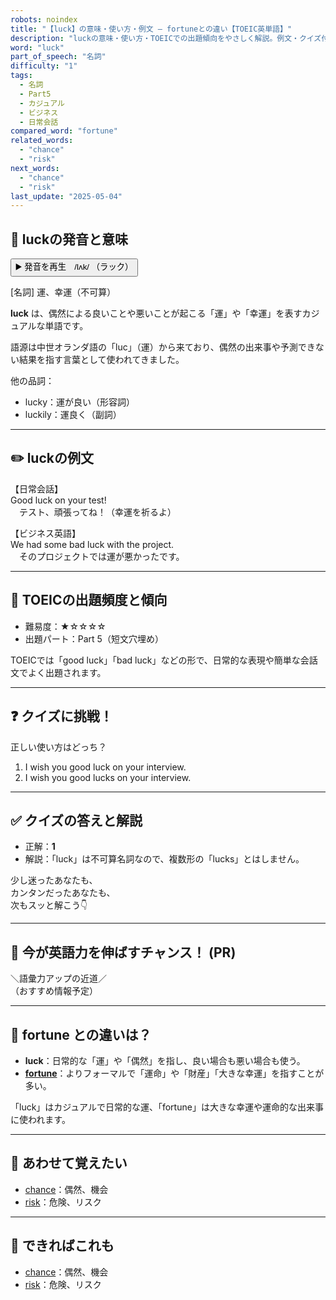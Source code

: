 ```yaml
---
robots: noindex
title: "【luck】の意味・使い方・例文 ― fortuneとの違い【TOEIC英単語】"
description: "luckの意味・使い方・TOEICでの出題傾向をやさしく解説。例文・クイズ付きでfortuneとの違いもわかりやすく学べます。"
word: "luck"
part_of_speech: "名詞"
difficulty: "1"
tags:
  - 名詞
  - Part5
  - カジュアル
  - ビジネス
  - 日常会話
compared_word: "fortune"
related_words:
  - "chance"
  - "risk"
next_words:
  - "chance"
  - "risk"
last_update: "2025-05-04"
---
```


## 🔰 luckの発音と意味

<button class="play-audio" onclick="playTTS('luck')">
  <span class="play-audio-main">
    ▶️ 発音を再生　/lʌk/
  </span>
  <span class="play-audio-sub">
    （ラック）
  </span>
</button>

[名詞] 運、幸運（不可算）

**luck** は、偶然による良いことや悪いことが起こる「運」や「幸運」を表すカジュアルな単語です。

語源は中世オランダ語の「luc」（運）から来ており、偶然の出来事や予測できない結果を指す言葉として使われてきました。

他の品詞：  
- lucky：運が良い（形容詞）
- luckily：運良く（副詞）

---

## ✏️ luckの例文

【日常会話】  
Good luck on your test!  
　テスト、頑張ってね！（幸運を祈るよ）

【ビジネス英語】  
We had some bad luck with the project.  
　そのプロジェクトでは運が悪かったです。

---

## 🎯 TOEICの出題頻度と傾向

- 難易度：★☆☆☆☆
- 出題パート：Part 5（短文穴埋め）

TOEICでは「good luck」「bad luck」などの形で、日常的な表現や簡単な会話文でよく出題されます。

---

## ❓ クイズに挑戦！

正しい使い方はどっち？

1. I wish you good luck on your interview.  
2. I wish you good lucks on your interview.

---

## ✅ クイズの答えと解説

- 正解：**1**
- 解説：「luck」は不可算名詞なので、複数形の「lucks」とはしません。

少し迷ったあなたも、  
カンタンだったあなたも、  
次もスッと解こう👇️

---

## 🚀 今が英語力を伸ばすチャンス！ (PR)

<div class="info-center">
＼語彙力アップの近道／<br>  
（おすすめ情報予定）
</div>

---

## 🤔  fortune との違いは？

- **luck**：日常的な「運」や「偶然」を指し、良い場合も悪い場合も使う。
- **[fortune](/fortune)**：よりフォーマルで「運命」や「財産」「大きな幸運」を指すことが多い。

「luck」はカジュアルで日常的な運、「fortune」は大きな幸運や運命的な出来事に使われます。

---

## 🧩 あわせて覚えたい

- [chance](/chance)：偶然、機会
- [risk](/risk)：危険、リスク

---

## 📖 できればこれも

- [chance](/chance)：偶然、機会
- [risk](/risk)：危険、リスク

<!-- cvid: aid27_bid48 -->
